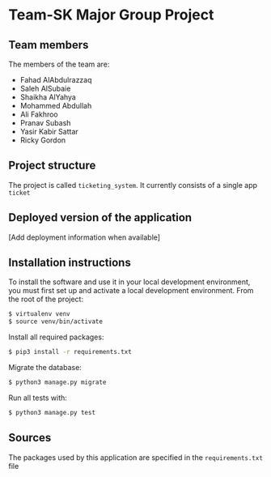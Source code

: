 # Team-SK Major Group Project

## Team members
The members of the team are:
* Fahad AlAbdulrazzaq
* Saleh AlSubaie
* Shaikha AlYahya
* Mohammed Abdullah
* Ali Fakhroo
* Pranav Subash
* Yasir Kabir Sattar
* Ricky Gordon

## Project structure
The project is called `ticketing_system`. It currently consists of a single app `ticket`

## Deployed version of the application
[Add deployment information when available]

## Installation instructions
To install the software and use it in your local development environment, you must first set up and activate a local development environment. From the root of the project:

```bash
$ virtualenv venv
$ source venv/bin/activate
```

Install all required packages:

```bash
$ pip3 install -r requirements.txt
```

Migrate the database:

```bash
$ python3 manage.py migrate
```

Run all tests with:

```bash
$ python3 manage.py test
```

## Sources
The packages used by this application are specified in the `requirements.txt` file
